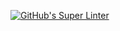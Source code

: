 [![GitHub's Super Linter](https://github.com/com/ICS2O-Programming-NathanA/Assign-03-HTML-Cardio/workflows/GitHub's%20Super%20Linter/badge.svg)](https://github.com/com/ICS2O-Programming-NathanA/Assign-03-HTML-Cardio/actions)